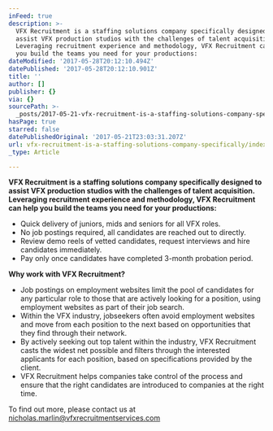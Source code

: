 ```yaml
---
inFeed: true
description: >-
  VFX Recruitment is a staffing solutions company specifically designed to
  assist VFX production studios with the challenges of talent acquisition.
  Leveraging recruitment experience and methodology, VFX Recruitment can help
  you build the teams you need for your productions:
dateModified: '2017-05-28T20:12:10.494Z'
datePublished: '2017-05-28T20:12:10.901Z'
title: ''
author: []
publisher: {}
via: {}
sourcePath: >-
  _posts/2017-05-21-vfx-recruitment-is-a-staffing-solutions-company-specifically.md
hasPage: true
starred: false
datePublishedOriginal: '2017-05-21T23:03:31.207Z'
url: vfx-recruitment-is-a-staffing-solutions-company-specifically/index.html
_type: Article

---
```

**VFX Recruitment is a staffing solutions company specifically designed to assist VFX production studios with the challenges of talent acquisition. Leveraging recruitment experience and methodology, VFX Recruitment can help you build the teams you need for your productions:**

* Quick delivery of juniors, mids and seniors for all VFX roles.
* No job postings required, all candidates are reached out to directly.
* Review demo reels of vetted candidates, request interviews and hire candidates immediately.
* Pay only once candidates have completed 3-month probation period.

**Why work with VFX Recruitment?**

* Job postings on employment websites limit the pool of candidates for any particular role to those that are actively looking for a position, using employment websites as part of their job search. 
* Within the VFX industry, jobseekers often avoid employment websites and move from each position to the next based on opportunities that they find through their network. 
* By actively seeking out top talent within the industry, VFX Recruitment casts the widest net possible and filters through the interested applicants for each position, based on specifications provided by the client. 
* VFX Recruitment helps companies take control of the process and ensure that the right candidates are introduced to companies at the right time.

To find out more, please contact us at nicholas.marlin@vfxrecruitmentservices.com